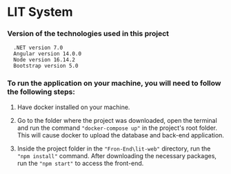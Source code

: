 
# LIT System

### Version of the technologies used in this project
      .NET version 7.0
      Angular version 14.0.0
      Node version 16.14.2
      Bootstrap version 5.0


### To run the application on your machine, you will need to follow the following steps:

 1. Have docker installed on your machine.
 
 2. Go to the folder where the project was downloaded, open the terminal and run the command `"docker-compose up"` in the project's root folder. This will cause docker to upload the database and back-end application.
 
 3. Inside the project folder in the `"Fron-End\lit-web"` directory, run the `"npm install"` command. After downloading the necessary packages, run the `"npm start"` to access the front-end.
